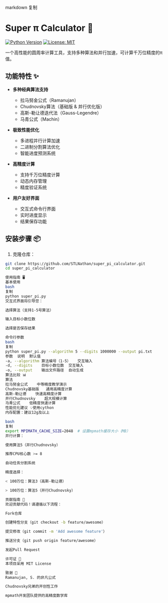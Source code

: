 markdown
复制
# Super π Calculator 🚀

[![Python Version](https://img.shields.io/badge/python-3.8+-blue.svg)](https://www.python.org/)
[![License: MIT](https://img.shields.io/badge/License-MIT-yellow.svg)](https://opensource.org/licenses/MIT)

一个高性能的圆周率计算工具，支持多种算法和并行加速，可计算千万位精度的π值。

## 功能特性 ✨

- **多种经典算法支持**
  - 拉马努金公式（Ramanujan）
  - Chudnovsky算法（基础版 & 并行优化版）
  - 高斯-勒让德迭代法（Gauss-Legendre）
  - 马青公式（Machin）
  
- **极致性能优化**
  - 多进程并行计算加速
  - 二进制分割算法优化
  - 智能进度预测系统
  
- **高精度计算**
  - 支持千万位精度计算
  - 动态内存管理
  - 精度验证系统

- **用户友好界面**
  - 交互式命令行界面
  - 实时进度显示
  - 结果保存功能

## 安装步骤 📦

1. 克隆仓库：
```bash
git clone https://github.com/STLNathan/super_pi_calculator.git
cd super_pi_calculator

使用指南 🖥️
基本使用
bash
复制
python super_pi.py
交互式界面将引导您：

选择算法（支持1-5号算法）

输入目标小数位数

选择是否保存结果

命令行参数
bash
复制
python super_pi.py --algorithm 5 --digits 1000000 --output pi.txt
参数	说明	默认值
-a, --algorithm	算法编号（1-5）	交互输入
-d, --digits	目标小数位数	交互输入
-o, --output	输出文件路径	自动生成
算法比较 📊
算法
拉马努金公式    中等精度教学演示
Chudnovsky基础版	通用高精度计算
高斯-勒让德	  快速高精度计算
并行Chudnovsky	超大规模计算
马青公式	低精度快速计算
性能优化建议 💡使用cython
内存配置：建议12g及以上

bash
复制
export MPIMATH_CACHE_SIZE=2048  # 设置mpmath缓存大小（MB）
并行计算：

使用算法5（并行Chudnovsky）

推荐CPU核心数 >= 8

自动任务分割系统

精度选择：

< 100万位：算法3（高斯-勒让德）

> 100万位：算法5（并行Chudnovsky）

贡献指南 🤝
欢迎贡献代码！请遵循以下流程：

Fork仓库

创建特性分支（git checkout -b feature/awesome）

提交修改（git commit -m 'Add awesome feature'）

推送分支（git push origin feature/awesome）

发起Pull Request

许可证 📄
本项目采用 MIT License

致谢 🙏
Ramanujan, S. 的非凡公式

Chudnovsky兄弟的开创性工作

mpmath开发团队提供的高精度数学库